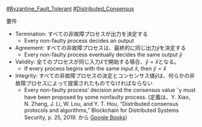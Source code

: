 [#Byzantine_Fault_Tolerant](Byzantine_Fault_Tolerant) [#Distributed_Consensus](Distributed_Consensus)

要件
- Termination: すべての非故障プロセスが出力を決定する
	- Every non-faulty process decides an output
- Agreement: すべての非故障プロセスは、最終的に同じ出力$\hat{y}$を決定する
	- Every non-faulty process eventually decides the same output $\hat{y}$
- Validity: 全てのプロセスが同じ入力$\hat{x}$で開始する場合、$\hat{y} = \hat{x}$となる。
	- If every process begins with the same input $\hat{x}$, then $\hat{y} = \hat{x}$
- Integrity: すべての非故障プロセスの決定とコンセンサス値$\hat{y}$は、何らかの非故障プロセスによって提案されたものでなければならない
	- Every non-faulty process’ decision and the consensus value ˆy must have been proposed by some nonfaulty process.
(定義は、Y. Xiao, N. Zhang, J. Li, W. Lou, and Y. T. Hou, “Distributed consensus protocols and algorithms,” Blockchain for Distributed Systems Security, p. 25, 2019. から [Google Books](https://books.google.co.jp/books?hl=ja&lr=lang_ja%7Clang_en&id=dhaMDwAAQBAJ&oi=fnd&pg=PA25&dq=%5B22%5D+Y.+Xiao,+N.+Zhang,+J.+Li,+W.+Lou,+and+Y.+T.+Hou,+%E2%80%9CDistributed+consensus+protocols+and+algorithms,%E2%80%9D+Blockchain+for+Distributed+Systems+Security,+p.+25,+2019.+&ots=QV_nf7Isiy&sig=svBkbHrTcozvAZU2kAlClYLW7rI&redir_esc=y#v=onepage&q&f=false))

